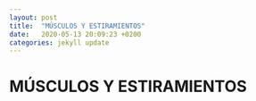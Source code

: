 ```yaml
---
layout: post
title:  "MÚSCULOS Y ESTIRAMIENTOS"
date:   2020-05-13 20:09:23 +0200
categories: jekyll update
---
```


# MÚSCULOS Y ESTIRAMIENTOS
